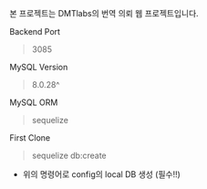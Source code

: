 본 프로젝트는 DMTlabs의 번역 의뢰 웹 프로젝트입니다.

Backend Port

>   3085

MySQL Version

>   8.0.28^

MySQL ORM

>   sequelize

First Clone

>   sequelize db:create

- 위의 명령어로 config의 local DB 생성 (필수!!)